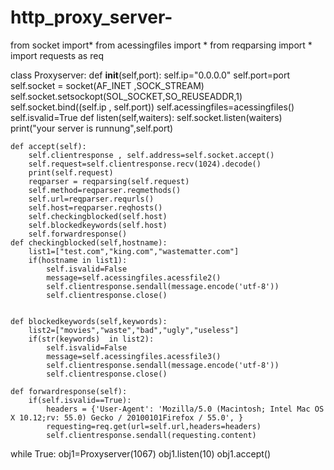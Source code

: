 # http_proxy_server-
from socket import*
from acessingfiles import *
from reqparsing import *
import requests as req

class Proxyserver:
    def __init__(self,port):
        self.ip="0.0.0.0"
        self.port=port
        self.socket = socket(AF_INET ,SOCK_STREAM)
        self.socket.setsockopt(SOL_SOCKET,SO_REUSEADDR,1)
        self.socket.bind((self.ip , self.port))
        self.acessingfiles=acessingfiles()
        self.isvalid=True
    def listen(self,waiters):
        self.socket.listen(waiters)
        print("your server is runnung",self.port)

    def accept(self):
        self.clientresponse , self.address=self.socket.accept()
        self.request=self.clientresponse.recv(1024).decode()
        print(self.request)
        reqparser = reqparsing(self.request)
        self.method=reqparser.reqmethods()
        self.url=reqparser.requrls()
        self.host=reqparser.reqhosts()
        self.checkingblocked(self.host)
        self.blockedkeywords(self.host)
        self.forwardresponse()
    def checkingblocked(self,hostname):
        list1=["test.com","king.com","wastematter.com"]
        if(hostname in list1):
            self.isvalid=False
            message=self.acessingfiles.acessfile2()
            self.clientresponse.sendall(message.encode('utf-8'))
            self.clientresponse.close()


    def blockedkeywords(self,keywords):
        list2=["movies","waste","bad","ugly","useless"]
        if(str(keywords)  in list2):
            self.isvalid=False
            message=self.acessingfiles.acessfile3()
            self.clientresponse.sendall(message.encode('utf-8'))
            self.clientresponse.close()

    def forwardresponse(self):
        if(self.isvalid==True):
            headers = {'User-Agent': 'Mozilla/5.0 (Macintosh; Intel Mac OS X 10.12;rv: 55.0) Gecko / 20100101Firefox / 55.0', }
            requesting=req.get(url=self.url,headers=headers)
            self.clientresponse.sendall(requesting.content)



while True:
    obj1=Proxyserver(1067)
    obj1.listen(10)
    obj1.accept()














